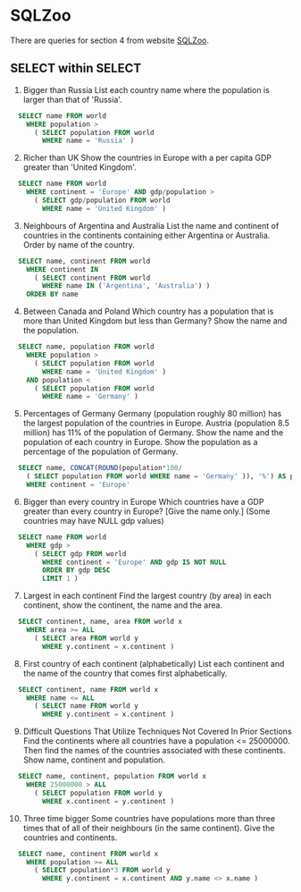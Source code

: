 # SQLZoo
There are queries for section 4 from website [SQLZoo](https://sqlzoo.net/wiki/SELECT_within_SELECT_Tutorial).

## SELECT within SELECT

1. Bigger than Russia
List each country name where the population is larger than that of 'Russia'.
```sql
  SELECT name FROM world
    WHERE population >
      ( SELECT population FROM world
        WHERE name = 'Russia' )
```
2. Richer than UK
Show the countries in Europe with a per capita GDP greater than 'United Kingdom'.
```sql
  SELECT name FROM world
    WHERE continent = 'Europe' AND gdp/population > 
      ( SELECT gdp/population FROM world
        WHERE name = 'United Kingdom' )
```
3. Neighbours of Argentina and Australia
List the name and continent of countries in the continents containing either Argentina or Australia. Order by name of the country.
```sql
  SELECT name, continent FROM world
    WHERE continent IN
      ( SELECT continent FROM world
        WHERE name IN ('Argentina', 'Australia') )
    ORDER BY name
```
4. Between Canada and Poland
Which country has a population that is more than United Kingdom but less than Germany? Show the name and the population.
```sql
  SELECT name, population FROM world
    WHERE population > 
      ( SELECT population FROM world 
        WHERE name = 'United Kingdom' )
    AND population < 
      ( SELECT population FROM world
        WHERE name = 'Germany' )
```
5. Percentages of Germany
Germany (population roughly 80 million) has the largest population of the countries in Europe. Austria (population 8.5 million) has 11% of the population of Germany.
Show the name and the population of each country in Europe. Show the population as a percentage of the population of Germany.
```sql
  SELECT name, CONCAT(ROUND(population*100/ 
    ( SELECT population FROM world WHERE name = 'Germany' )), '%') AS percentage FROM world
    WHERE continent = 'Europe'
```
6. Bigger than every country in Europe
Which countries have a GDP greater than every country in Europe? [Give the name only.] (Some countries may have NULL gdp values)
```sql
  SELECT name FROM world
    WHERE gdp >
      ( SELECT gdp FROM world
        WHERE continent = 'Europe' AND gdp IS NOT NULL
        ORDER BY gdp DESC
        LIMIT 1 )
```
7. Largest in each continent
Find the largest country (by area) in each continent, show the continent, the name and the area.
```sql
  SELECT continent, name, area FROM world x
    WHERE area >= ALL
      ( SELECT area FROM world y
        WHERE y.continent = x.continent )
```
8. First country of each continent (alphabetically)
List each continent and the name of the country that comes first alphabetically.
```sql
  SELECT continent, name FROM world x
    WHERE name <= ALL
      ( SELECT name FROM world y
        WHERE y.continent = x.continent )
```
9. Difficult Questions That Utilize Techniques Not Covered In Prior Sections
Find the continents where all countries have a population <= 25000000. Then find the names of the countries associated with these continents.
Show name, continent and population.
```sql
  SELECT name, continent, population FROM world x
    WHERE 25000000 > ALL
      ( SELECT population FROM world y
        WHERE x.continent = y.continent )
```
10. Three time bigger
Some countries have populations more than three times that of all of their neighbours (in the same continent). Give the countries and continents.
```sql
  SELECT name, continent FROM world x
    WHERE population >= ALL 
      ( SELECT population*3 FROM world y
        WHERE y.continent = x.continent AND y.name <> x.name )
```